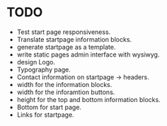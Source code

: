 # TODO #

* Test start page responsiveness.
* Translate startpage information blocks.
* generate startpage as a template.
* write static pages admin interface with wysiwyg.
* design Logo.
* Typography page.
* Contact information on startpage -> headers.
* width for the information blocks.
* width for the inforamtion buttons.
* height for the top and bottom information blocks.
* Bottom for start page.
* Links for startpage.